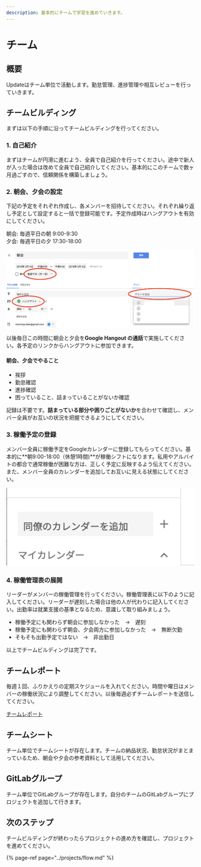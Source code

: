```yaml
---
description: 基本的にチームで学習を進めていきます。
---
```


# チーム

## 概要

Updateはチーム単位で活動します。勤怠管理、進捗管理や相互レビューを行っていきます。

## チームビルディング

まずは以下の手順に沿ってチームビルディングを行ってください。

### 1. 自己紹介

まずはチームが円滑に進むよう、全員で自己紹介を行ってください。途中で新人が入った場合は改めて全員で自己紹介してください。基本的にこのチームで数ヶ月過ごすので、信頼関係を構築しましょう。

### 2. 朝会、夕会の設定

下記の予定をそれぞれ作成し、各メンバーを招待してください。それぞれ繰り返し予定として設定すると一括で登録可能です。予定作成時はハングアウトを有効にしてください。

朝会: 毎週平日の朝 9:00-9:30  
夕会: 毎週平日の夕 17:30-18:00

![](../.gitbook/assets/sukurnshotto-2018-07-15-211538.png)

以後毎日この時間に朝会と夕会を**Google Hangout の通話**で実施してください。各予定のリンクからハングアウトに参加できます。

#### 朝会、夕会でやること

* 挨拶
* 勤怠確認
* 進捗確認
* 困っていること、詰まっていることがないか確認

記録は不要です。**詰まっている部分や困りごとがないか**を合わせて確認し、メンバー全員がお互いの状況を把握できるようにしてください。

### 3. 稼働予定の登録

メンバー全員に稼働予定をGoogleカレンダーに登録してもらってください。基本的に**朝9:00-18:00（休憩1時間\)**が稼働シフトになります。私用やアルバイトの都合で通常稼働が困難な方は、正しく予定に反映するよう伝えてください。また、メンバー全員のカレンダーを追加してお互いに見える状態にしてください。

![](../.gitbook/assets/sukurnshotto-2018-07-15-213405.png)

### 4. 稼働管理表の展開

リーダーがメンバーの稼働管理を行ってください。稼働管理表に以下のように記入してください。リーダーが遅刻した場合は他の人が代わりに記入してください。出勤率は就業支援の基準となるため、意識して取り組みましょう。

* 稼働予定にも関わらず朝会に参加しなかった　→　遅刻
* 稼働予定にも関わらず朝会、夕会両方に参加しなかった　→　無断欠勤
* そもそも出勤予定ではない　→　非出勤日

以上でチームビルディングは完了です。

## チームレポート

毎週１回、ふりかえりの定期スケジュールを入れてください。時間や曜日はメンバーの稼働状況により調整してください。以後毎週必ずチームレポートを送信してください。

[チームレポート](https://goo.gl/forms/zSiwARgexmm7mb462)

## チームシート

チーム単位でチームシートが存在します。チームの納品状況、勤怠状況がまとまっているため、朝会や夕会の参考資料として活用してください。

## GitLabグループ

チーム単位でGitLabグループが存在します。自分のチームのGitLabグループにプロジェクトを追加して行きます。

## 次のステップ

チームビルディングが終わったらプロジェクトの進め方を確認し、プロジェクトを進めてください。

{% page-ref page="../projects/flow.md" %}

